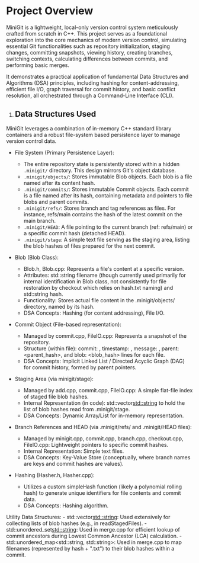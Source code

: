 # **Project Overview**
   
MiniGit is a lightweight, local-only version control system meticulously crafted from scratch in C++. This project serves as a foundational exploration into the core mechanics of modern version control, simulating essential Git functionalities such as repository initialization, staging changes, committing snapshots, viewing history, creating branches, switching contexts, calculating differences between commits, and performing basic merges.

It demonstrates a practical application of fundamental Data Structures and Algorithms (DSA) principles, including hashing for content-addressing, efficient file I/O, graph traversal for commit history, and basic conflict resolution, all orchestrated through a Command-Line Interface (CLI).




1. ## **Data Structures Used**

MiniGit leverages a combination of in-memory C++ standard library containers and a robust file-system based persistence layer to manage version control data.

- File System (Primary Persistence Layer):
    - The entire repository state is persistently stored within a hidden `.minigit/` directory. This design mirrors Git's object database.
    - `.minigit/objects/`: Stores immutable Blob objects. Each blob is a file named after its content hash.
    - `.minigit/commits/`: Stores immutable Commit objects. Each commit is a file named after its hash, containing metadata and pointers to file blobs and   parent commits.
    - `.minigit/refs/`: Stores branch and tag references as files. For instance, refs/main contains the hash of the latest commit on the main branch.
    - `.minigit/HEAD`: A file pointing to the current branch (ref: refs/main) or a specific commit hash (detached HEAD).
    - `.minigit/stage`: A simple text file serving as the staging area, listing the blob hashes of files prepared for the next commit.

- Blob (Blob Class):
    - Blob.h, Blob.cpp: Represents a file's content at a specific version.
    - Attributes: std::string filename (though currently used primarily for internal identification in Blob class, not consistently for file restoration by checkout which relies on hash.txt naming) and std::string hash.
    - Functionality: Stores actual file content in the .minigit/objects/ directory, named by its hash.
    - DSA Concepts: Hashing (for content addressing), File I/O.

- Commit Object (File-based representation):
    - Managed by commit.cpp, FileIO.cpp: Represents a snapshot of the repository.
    - Structure (within file): commit: <hash>, timestamp: <date>, message: <msg>, parent: <parent_hash>, and blob: <blob_hash> lines for each file.
    - DSA Concepts: Implicit Linked List / Directed Acyclic Graph (DAG) for commit history, formed by parent pointers.

- Staging Area (via minigit/stage):
    - Managed by add.cpp, commit.cpp, FileIO.cpp: A simple flat-file index of staged file blob hashes.
    - Internal Representation (in code): std::vector<std::string> to hold the list of blob hashes read from .minigit/stage.
    - DSA Concepts: Dynamic Array/List for in-memory representation.

- Branch References and HEAD (via .minigit/refs/ and .minigit/HEAD files):
    - Managed by minigit.cpp, commit.cpp, branch.cpp, checkout.cpp, FileIO.cpp: Lightweight pointers to specific commit hashes.
    - Internal Representation: Simple text files.
    - DSA Concepts: Key-Value Store (conceptually, where branch names are keys and commit hashes are values).

- Hashing (Hasher.h, Hasher.cpp):
    - Utilizes a custom simpleHash function (likely a polynomial rolling hash) to generate unique identifiers for file contents and commit data.
    - DSA Concepts: Hashing algorithm.

Utility Data Structures:
    - std::vector<std::string>: Used extensively for collecting lists of blob hashes (e.g., in readStagedFiles).
    - std::unordered_set<std::string>: Used in merge.cpp for efficient lookup of commit ancestors during Lowest Common Ancestor (LCA) calculation.
    - std::unordered_map<std::string, std::string>: Used in merge.cpp to map filenames (represented by hash + ".txt") to their blob hashes within a commit.

